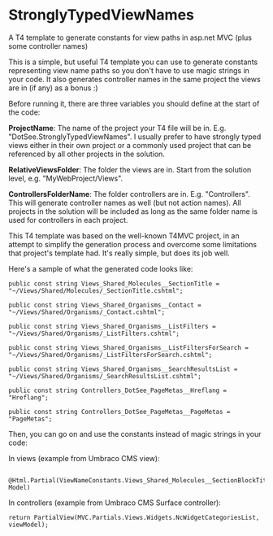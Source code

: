 # StronglyTypedViewNames

A T4 template to generate constants for view paths in asp.net MVC (plus some controller names)

This is a simple, but useful T4 template you can use to generate constants representing view name paths so you don't have to use magic strings in your code.
It also generates controller names in the same project the views are in (if any) as a bonus :)

Before running it, there are three variables you should define at the start of the code:

**ProjectName**: The name of the project your T4 file will be in. E.g. "DotSee.StronglyTypedViewNames". I usually prefer to have strongly typed views either in their own project or a commonly used project that can be referenced by all other projects in the solution. 
    
**RelativeViewsFolder**: The folder the views are in. Start from the solution level, e.g. "MyWebProject/Views".

**ControllersFolderName**: The folder controllers are in. E.g. "Controllers". This will generate controller names as well (but not action names). All projects in the solution will be included as long as the same folder name is used for controllers in each project.

This T4 template was based on the well-known T4MVC project, in an attempt to simplify the generation process and overcome some limitations that project's template had. It's really simple, but does its job well.

 
 Here's a sample of what the generated code looks like:
 
  ```  
  public const string Views_Shared_Molecules__SectionTitle = "~/Views/Shared/Molecules/_SectionTitle.cshtml"; 
   
  public const string Views_Shared_Organisms__Contact = "~/Views/Shared/Organisms/_Contact.cshtml"; 
   
  public const string Views_Shared_Organisms__ListFilters = "~/Views/Shared/Organisms/_ListFilters.cshtml"; 
   
  public const string Views_Shared_Organisms__ListFiltersForSearch = "~/Views/Shared/Organisms/_ListFiltersForSearch.cshtml"; 
   
  public const string Views_Shared_Organisms__SearchResultsList = "~/Views/Shared/Organisms/_SearchResultsList.cshtml"; 
   
  public const string Controllers_DotSee_PageMetas__Hreflang = "Hreflang"; 
   
  public const string Controllers_DotSee_PageMetas__PageMetas = "PageMetas";
```

Then, you can go on and use the constants instead of magic strings in your code:

In views (example from Umbraco CMS view):
```
 @Html.Partial(ViewNameConstants.Views_Shared_Molecules__SectionBlockTitleAlt, Model)
```

In controllers (example from Umbraco CMS Surface controller):
```
return PartialView(MVC.Partials.Views.Widgets.NcWidgetCategoriesList, viewModel);
```
 
